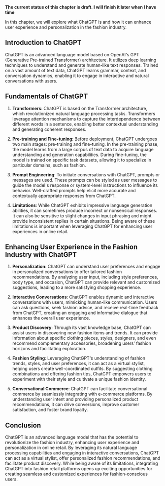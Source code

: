**The current status of this chapter is draft. I will finish it later when I have time**

In this chapter, we will explore what ChatGPT is and how it can enhance user experience and personalization in the fashion industry.

**Introduction to ChatGPT**
---------------------------

ChatGPT is an advanced language model based on OpenAI's GPT (Generative Pre-trained Transformer) architecture. It utilizes deep learning techniques to understand and generate human-like text responses. Trained on a vast amount of text data, ChatGPT learns grammar, context, and conversation dynamics, enabling it to engage in interactive and natural conversations with users.

**Fundamentals of ChatGPT**
---------------------------

1. **Transformers**: ChatGPT is based on the Transformer architecture, which revolutionized natural language processing tasks. Transformers leverage attention mechanisms to capture the interdependence between different words in a sentence, enabling better contextual understanding and generating coherent responses.

2. **Pre-training and Fine-tuning**: Before deployment, ChatGPT undergoes two main stages: pre-training and fine-tuning. In the pre-training phase, the model learns from a large corpus of text data to acquire language understanding and generation capabilities. During fine-tuning, the model is trained on specific task datasets, allowing it to specialize in particular domains, such as fashion.

3. **Prompt Engineering**: To initiate conversations with ChatGPT, prompts or messages are used. These prompts can be styled as user messages to guide the model's response or system-level instructions to influence its behavior. Well-crafted prompts help elicit more accurate and contextually appropriate responses from ChatGPT.

4. **Limitations**: While ChatGPT exhibits impressive language generation abilities, it can sometimes produce incorrect or nonsensical responses. It can also be sensitive to slight changes in input phrasing and might provide inconsistent replies in certain situations. Being aware of these limitations is important when leveraging ChatGPT for enhancing user experiences in online retail.

**Enhancing User Experience in the Fashion Industry with ChatGPT**
------------------------------------------------------------------

1. **Personalization**: ChatGPT can understand user preferences and engage in personalized conversations to offer tailored fashion recommendations. By analyzing user input, including style preferences, body type, and occasion, ChatGPT can provide relevant and customized suggestions, leading to a more satisfying shopping experience.

2. **Interactive Conversations**: ChatGPT enables dynamic and interactive conversations with users, mimicking human-like communication. Users can ask questions, seek fashion advice, and receive real-time feedback from ChatGPT, creating an engaging and informative dialogue that enhances the overall user experience.

3. **Product Discovery**: Through its vast knowledge base, ChatGPT can assist users in discovering new fashion items and trends. It can provide information about specific clothing pieces, styles, designers, and even recommend complementary accessories, broadening users' fashion horizons and facilitating exploration.

4. **Fashion Styling**: Leveraging ChatGPT's understanding of fashion trends, styles, and user preferences, it can act as a virtual stylist, helping users create well-coordinated outfits. By suggesting clothing combinations and offering fashion tips, ChatGPT empowers users to experiment with their style and cultivate a unique fashion identity.

5. **Conversational Commerce**: ChatGPT can facilitate conversational commerce by seamlessly integrating with e-commerce platforms. By understanding user intent and providing personalized product recommendations, it can drive conversions, improve customer satisfaction, and foster brand loyalty.

**Conclusion**
--------------

ChatGPT is an advanced language model that has the potential to revolutionize the fashion industry, enhancing user experience and personalization in online retail. By leveraging its natural language processing capabilities and engaging in interactive conversations, ChatGPT can act as a virtual stylist, offer personalized fashion recommendations, and facilitate product discovery. While being aware of its limitations, integrating ChatGPT into fashion retail platforms opens up exciting opportunities for creating seamless and customized experiences for fashion-conscious users.
